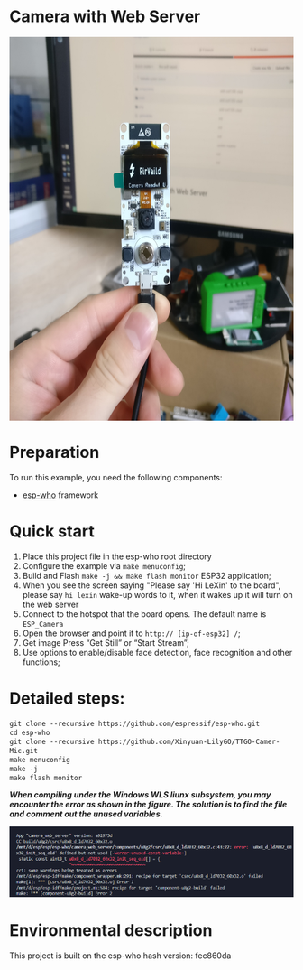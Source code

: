 # Camera with Web Server


<img src="./png/image.jpg" width = "650" height = "680" alt="xx" align=center />

# Preparation
To run this example, you need the following components:
- [esp-who](https://github.com/espressif/esp-who) framework

# Quick start

1. Place this project file in the esp-who root directory
2. Configure the example via `make menuconfig`;
3. Build and Flash  `make -j && make flash monitor` ESP32 application;
4. When you see the screen saying "Please say 'Hi LeXin' to the board", please say `hi lexin` wake-up words to it, when it wakes up it will turn on the web server
5. Connect to the hotspot that the board opens. The default name is `ESP_Camera`
6. Open the browser and point it to `http:// [ip-of-esp32] /`;
7. Get image Press “Get Still” or “Start Stream”;
8. Use options to enable/disable face detection, face recognition and other functions;

# Detailed steps:
```
git clone --recursive https://github.com/espressif/esp-who.git 
cd esp-who
git clone --recursive https://github.com/Xinyuan-LilyGO/TTGO-Camer-Mic.git
make menuconfig
make -j
make flash monitor
```

***When compiling under the Windows WLS liunx subsystem, you may encounter the error as shown in the figure. The solution is to find the file and comment out the unused variables.***

![error](./png/error.png)

# Environmental description
This project is built on the esp-who hash version: fec860da


